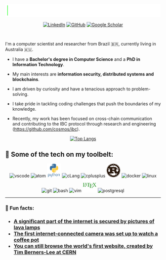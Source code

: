 
<div align="center"> 
  <img src="assets/hello_world.gif?raw=true">

  [![LinkedIn](https://img.shields.io/badge/-Connect%20with%20me%20on%20LinkedIn-blue?style=for-the-badge&logo=Linkedin&logoColor=white&link=https://www.linkedin.com/in/joaochervinski/)](https://www.linkedin.com/in/joaochervinski/)
  [![GitHub](https://img.shields.io/badge/-@joaotav-181717?style=for-the-badge&logo=Github&logoColor=white&link=https://github.com/joaotav)](https://github.com/joaotav)
  [![Google Scholar](https://img.shields.io/badge/Check%20out%20my%20research%20on%20Google%20Scholar-4285F4?style=for-the-badge&logo=google-scholar&logoColor=white&link=https://scholar.google.com.au/citations?hl=en&user=AQ3uC20AAAAJ&view_op=list_works)](https://scholar.google.com.au/citations?hl=en&user=AQ3uC20AAAAJ&view_op=list_works)

</div> 

<br>

I'm a computer scientist and researcher from Brazil 🇧🇷, currently living in Australia 🇦🇺.

- I have a **Bachelor's degree in Computer Science** and a **PhD in Information Technology**.

- My main interests are **information security, distributed systems and blockchains**.

- I am driven by curiosity and have a tenacious approach to problem-solving.

- I take pride in tackling coding challenges that push the boundaries of my knowledge.

- Recently, my work has been focused on cross-chain communication and contributing to the IBC protocol through research and engineering (https://github.com/cosmos/ibc).


<div align="center"> 
  
[![Top Langs](https://github-readme-stats-joaotavs-projects.vercel.app/api/top-langs/?username=joaotav&layout=compact&theme=transparent&hide_progress=true)](https://github.com/joaotav/github-readme-stats)

</div>
  
<h2> 🔧 Some of the tech on my toolbelt: </h2>
<p align="center">
<img src="https://cdn.jsdelivr.net/gh/devicons/devicon/icons/vscode/vscode-original.svg" alt="vscode" width="45" height="45"/>
<img src="https://cdn.jsdelivr.net/gh/devicons/devicon/icons/atom/atom-original.svg" alt="atom" width="45" height="45" />       
<img src="https://raw.githubusercontent.com/devicons/devicon/master/icons/python/python-original-wordmark.svg" alt="python" width="45" height="45"/>
<img src="https://cdn.jsdelivr.net/gh/devicons/devicon/icons/c/c-original.svg" alt="cLang" width="45" height="45"/>
<img src="https://cdn.jsdelivr.net/gh/devicons/devicon/icons/cplusplus/cplusplus-original.svg" alt="cplusplus" width="45" height="45"/>
<img src="assets/rust-bg.svg" alt="rustc" width="45" height="45" />       
<img src="https://cdn.jsdelivr.net/gh/devicons/devicon/icons/docker/docker-original.svg" alt="docker" width="45" height="45"/>
<img src="https://cdn.jsdelivr.net/gh/devicons/devicon/icons/linux/linux-original.svg" alt="linux" width="45" height="45"/>       
<img src="https://cdn.jsdelivr.net/gh/devicons/devicon/icons/git/git-original.svg" alt="git" width="45" height="45"/>
<img src="https://cdn.jsdelivr.net/gh/devicons/devicon/icons/bash/bash-original.svg" alt="bash" width="45" height="45"/>
<img src="https://cdn.jsdelivr.net/gh/devicons/devicon@latest/icons/vim/vim-original.svg" alt="vim" width="45" height="45" />
<img src="assets/latex-original.svg" alt="latex" width="45" height="45" />
<img src="https://cdn.jsdelivr.net/gh/devicons/devicon@latest/icons/postgresql/postgresql-original.svg" alt="postgresql" width="45" height="45" />        
</p>

---

<h3> 🤯 Fun facts: <h3/>

- [A significant part of the internet is secured by pictures of lava lamps](https://www.cloudflare.com/learning/ssl/lava-lamp-encryption/)
- [The first internet-connected camera was set up to watch a coffee pot](https://www.cl.cam.ac.uk/coffee/qsf/cacm200107.html)
- [You can still browse the world's first website, created by Tim Berners-Lee at CERN](http://info.cern.ch/)
